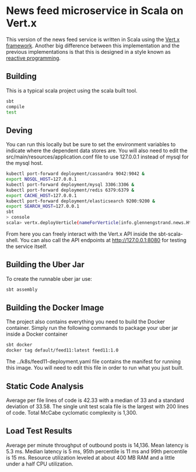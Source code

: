 # News feed microservice in Scala on Vert.x

This version of the news feed service is written in Scala using the [Vert.x framework](https://vertx.io/blog/scala-is-here/). Another big difference between this implementation and the previous implementations is that this is designed in a style known as [reactive programming](https://www.reactivemanifesto.org/).

## Building

This is a typical scala project using the scala built tool.

```bash
sbt
compile
test
```

## Deving

You can run this locally but be sure to set the environment variables to indicate where the dependent data stores are. You will also need to edit the src/main/resources/application.conf file to use 127.0.0.1 instead of mysql for the mysql host.

```bash
kubectl port-forward deployment/cassandra 9042:9042 &
export NOSQL_HOST=127.0.0.1
kubectl port-forward deployment/mysql 3306:3306 &
kubectl port-forward deployment/redis 6379:6379 &
export CACHE_HOST=127.0.0.1
kubectl port-forward deployment/elasticsearch 9200:9200 & 
export SEARCH_HOST=127.0.0.1
sbt
> console
scala> vertx.deployVerticle(nameForVerticle[info.glennengstrand.news.HttpVerticle])
```

From here you can freely interact with the Vert.x API inside the sbt-scala-shell. You can also call the API endpoints at http://127.0.0.1:8080 for testing the service itself.

## Building the Uber Jar

To create the runnable uber jar use:

```bash
sbt assembly
```

## Building the Docker Image

The project also contains everything you need to build the Docker container. Simply run the following commands to package your uber jar inside a Docker container

```bash
sbt docker
docker tag default/feed11:latest feed11:1.0
```

The ../k8s/feed11-deployment.yaml file contains the manifest for running this image. You will need to edit this file in order to run what you just built.

## Static Code Analysis

Average per file lines of code is 42.33 with a median of 33 and a standard deviation of 33.58. The single unit test scala file is the largest with 200 lines of code. Total McCabe cyclomatic complexity is 1,300.

## Load Test Results

Average per minute throughput of outbound posts is 14,136. Mean latency is 5.3 ms. Median latency is 5 ms, 95th percentile is 11 ms and 99th percentile is 15 ms. Resource utilization leveled at about 400 MB RAM and a little under a half CPU utilization.
